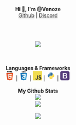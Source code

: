 <p align='center'>
  <b>Hi 👋, I'm @Venoze</b><br>
  <a href="https://github.com/Homiesx">Github</a> |
  <a href="https://discord.gg/6MjYQ5T9gW">Discord</a>
</p>
<br>
<p align="center"><br>
  <a href="https://github.com/venoze">
    <img src="https://lanyard-profile-readme.vercel.app/api/576422773694660608"/>
     </a>
</p>
<br>
<p align="center">
	<b>Languages & Frameworks</b>
	<br>
	<code><img height="25" src="https://raw.githubusercontent.com/github/explore/80688e429a7d4ef2fca1e82350fe8e3517d3494d/topics/html/html.png"></code>&nbsp;|
	<code><img height="25" src="https://raw.githubusercontent.com/github/explore/80688e429a7d4ef2fca1e82350fe8e3517d3494d/topics/css/css.png"></code>&nbsp;|
  <code><img height="25" src="https://raw.githubusercontent.com/github/explore/80688e429a7d4ef2fca1e82350fe8e3517d3494d/topics/javascript/javascript.png"></code>&nbsp;|
	<code><img height="25" src="https://raw.githubusercontent.com/github/explore/80688e429a7d4ef2fca1e82350fe8e3517d3494d/topics/python/python.png"></code>&nbsp;|
	<code><img height="25" src="https://raw.githubusercontent.com/github/explore/80688e429a7d4ef2fca1e82350fe8e3517d3494d/topics/bootstrap/bootstrap.png"></code>&nbsp;
	<br><br>
	<b>My Github Stats</b><br>
	<img src="https://github-readme-stats.vercel.app/api?username=venoze&include_all_commits=true&show_icons=true&hide_border=true&hide_title=true&count_private=true&theme=dark">
	<br>
	<img src="https://github-readme-stats.vercel.app/api/top-langs/?username=venoze&layout=compact&count_private=true&langs_count=8&hide_border=true&theme=dark">
</p>
<p align='center'>
	<img src='https://komarev.com/ghpvc/?username=venoze&color=FAC151'>
</p>

